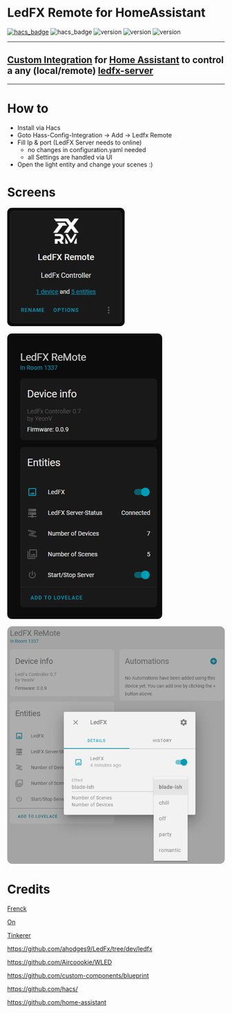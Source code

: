 # LedFX Remote for HomeAssistant

[![hacs_badge](https://img.shields.io/badge/HACS-Custom-blue.svg)](https://github.com/custom-components/hacs)
![hacs_badge](https://img.shields.io/badge/STATE-alpha-blue.svg)
![version](https://img.shields.io/badge/VERSION-0.1.0-blue.svg)
![version](https://img.shields.io/badge/CREATOR-Yeon-blue.svg)
![version](https://img.shields.io/badge/a.k.a-Blade-blue.svg)

---
## [Custom Integration](https://github.com/hacs/integration) for [Home Assistant](https://github.com/home-assistant) to control a any (local/remote) [ledfx-server](https://github.com/ahodges9/LedFx)
---



# How to

- Install via Hacs
- Goto Hass-Config-Integration -> Add -> Ledfx Remote
- Fill Ip & port (LedFX Server needs to online)
  - no changes in configuration.yaml needed 
  - all Settings are handled via UI
- Open the light entity and change your scenes :)

# Screens

![integration](docs/integration.png)

![main](docs/main.png)

![scenes](docs/scenes.png)

# Credits

[Frenck](https://github.com/frenck)

[On](https://github.com/OnFreund)

[Tinkerer](https://github.com/DubhAd)

https://github.com/ahodges9/LedFx/tree/dev/ledfx

https://github.com/Aircoookie/WLED

https://github.com/custom-components/blueprint

https://github.com/hacs/

https://github.com/home-assistant
